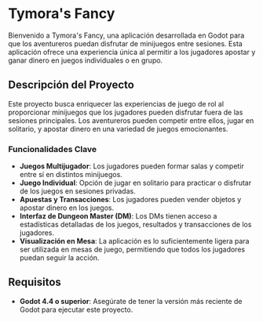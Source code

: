 # Tymora's Fancy

Bienvenido a Tymora's Fancy, una aplicación desarrollada en Godot para que los aventureros puedan disfrutar de minijuegos entre sesiones. Esta aplicación ofrece una experiencia única al permitir a los jugadores apostar y ganar dinero en juegos individuales o en grupo.

## Descripción del Proyecto

Este proyecto busca enriquecer las experiencias de juego de rol al proporcionar minijuegos que los jugadores pueden disfrutar fuera de las sesiones principales. Los aventureros pueden competir entre ellos, jugar en solitario, y apostar dinero en una variedad de juegos emocionantes.

### Funcionalidades Clave

- **Juegos Multijugador**: Los jugadores pueden formar salas y competir entre sí en distintos minijuegos.
- **Juego Individual**: Opción de jugar en solitario para practicar o disfrutar de los juegos en sesiones privadas.
- **Apuestas y Transacciones**: Los jugadores pueden vender objetos y apostar dinero en los juegos.
- **Interfaz de Dungeon Master (DM)**: Los DMs tienen acceso a estadísticas detalladas de los juegos, resultados y transacciones de los jugadores.
- **Visualización en Mesa**: La aplicación es lo suficientemente ligera para ser utilizada en mesas de juego, permitiendo que todos los jugadores puedan seguir la acción.

## Requisitos

- **Godot 4.4 o superior**: Asegúrate de tener la versión más reciente de Godot para ejecutar este proyecto.


